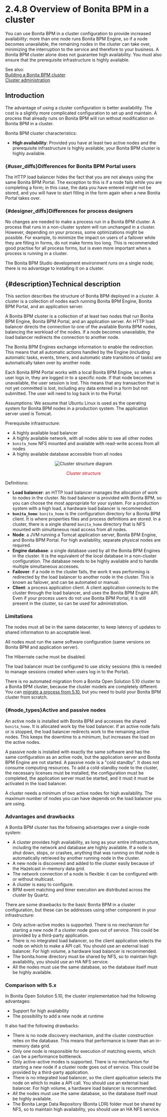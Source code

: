 
2.4.8 Overview of Bonita BPM in a cluster
=========================================

You can use Bonita BPM in a cluster configuration to provide increased availability: more than one node runs Bonita BPM Engine,
so if a node becomes unavailable, the remaining nodes in the cluster can take over, minimizing the interruption to the service
and therefore to your business. A Bonita BPM cluster alone does not guarantee high availability.
You must also ensure that the prerequisite infrastructure is highly available.

See also:\
[Building a Bonita BPM cluster](/building-bonita-bpm-cluster-0)\
[Cluster administration](/cluster-administration-0)

Introduction
------------

The advantage of using a cluster configuration is better availability. The cost is a slightly more complicated configuration to set up and maintain.
A process that already runs on Bonita BPM will run without modification on Bonita BPM in a cluster.

Bonita BPM cluster characteristics:

-   **High availability**: Provided you have at least two active nodes and the prerequisite infrastructure is highly available, your Bonita BPM cluster is highly available.

### [](){#user_diffs}Differences for Bonita BPM Portal users

The HTTP load balancer hides the fact that you are not always using the same Bonita BPM Portal. The exception to this is if a node fails while you are completing a form;
in this case, the data you have entered might not be stored, and you will have to start filling in the form again when a new Bonita Portal takes over.

### [](){#designer_diffs}Differences for process designers

No changes are needed to make a process run in a Bonita BPM cluster. A process that runs in a non-cluster system will run unchanged in a cluster.
However, depending on your process, some optimizations might be possible. For example, to minimize the impact on users of a failover while they are filling in forms, do not make forms too long.
This is recommended good practise for all process forms, but is even more important when a process is running in a cluster.

The Bonita BPM Studio development environment runs on a single node; there is no advantage to installing it on a cluster.

[](){#description}Technical description
---------------------------------------

This section describes the structure of Bonita BPM deployed in a cluster. A cluster is a collection of nodes each running Bonita BPM Engine, Bonita BPM Portal, and an application server.

A Bonita BPM cluster is a collection of at least two nodes that run Bonita BPM Engine, Bonita BPM Portal, and an application server.
An HTTP load balancer directs the connection to one of the available Bonita BPM nodes, balancing the workload of the nodes.
If a node becomes unavailable, the load balancer redirects the connection to another node.

The Bonita BPM Engines exchange information to enable the redirection. This means that all automatic actions handled by the Engine (including automatic tasks, events, timers, and automatic state transitions of tasks)
are automatically taken over by another node.

Each Bonita BPM Portal works with a local Bonita BPM Engine, so when a user logs in, they are logged in to a specific node. If that node becomes unavailable, the user session is lost.
This means that any transaction that is not yet committed is lost, including any data entered in a form but not submitted. The user will need to log back in to the Portal.

Assumptions: We assume that Ubuntu Linux is used as the operating system for Bonita BPM nodes in a production system. The application server used is Tomcat.

Prerequisite infrastructure:

-   A highly available load balancer
-   A highly available network, with all nodes able to see all other nodes
-   `bonita_home` NFS mounted and available with read-write access from all nodes
-   A highly available database accessible from all nodes

<div style="text-align: center;">

![Cluster structure diagram](images/images-6_0/cluster_structure.png "Cluster structure")
<div class="caption" style="clear: both">

<span style="display: block;color: #BC071B;text-align: center;margin-top: 10px">Cluster structure</span>

</div>

</div>

Definitions:

-   **Load balancer**: an HTTP load balancer manages the allocation of work to nodes in the cluster.
    No load balancer is provided with Bonita BPM, so you can choose the most appropriate for your system. For a production system with a high load, a hardware load balancer is recommended.
-   **`bonita_home`**: `bonita_home` is the configuration directory for a Bonita BPM client. It is where properties files and process definitions are stored.
    In a cluster, there is a single shared `bonita_home` directory that is NFS mounted with simultaneous read access from all nodes.
-   **Node**: a JVM running a Tomcat application server, Bonita BPM Engine, and Bonita BPM Portal. For high availability, separate physical nodes are required.
-   **Engine database**: a single database used by all the Bonita BPM Engines in the cluster. It is the equivalent of the local database in a non-cluster configuration.
    The database needs to be highly available and to handle multiple simultaneous accesses.
-   **Failover**: if a node in the cluster fails, the work it was performing is redirected by the load balancer to another node in the cluster.
    This is known as failover, and can be automated or manual.
-   **Client**: a process application client. A client application connects to the cluster through the load balancer, and uses the Bonita BPM Engine API.
    Even if your process users do not use Bonita BPM Portal, it is still present in the cluster, so can be used for administration.

### [](limitations)Limitations

The nodes must all be in the same datacenter, to keep latency of updates to shared information to an acceptable level.

All nodes must run the same software configuration (same versions on Bonita BPM and application server).

The Hibernate cache must be disabled.

The load balancer must be configured to use sticky sessions (this is needed to manage sessions created when users log in to the Portal).

There is no automated migration from a Bonita Open Solution 5.10 cluster to a Bonita BPM cluster, because the cluster models are completely different.
You can [migrate a process from 5.10](/migrate-process-bonita-open-solution-5x-1), but you need to build your Bonita BPM cluster from scratch.

### [](){#node_types}Active and passive nodes

An active node is installed with Bonita BPM and accesses the shared `bonita_home`. It is allocated work by the load balancer.
If an active node fails or is stopped, the load balancer redirects work to the remaining active nodes. This keeps the downtime to a minimum, but increases the load on the active nodes.

A passive node is installed with exactly the same software and has the same configuration as an active node, but the application server and Bonita BPM Engine are not started.
A passive node is a "cold standby".
It does not consume computing resources.
To add a cold-standby node to the cluster, the necessary licenses must be installed, the configuration must be completed, the application server must be started,
and it must it must be activated in the load balancer.

A cluster needs a minimum of two active nodes for high availability. The maximum number of nodes you can have depends on the load balancer you are using.

### Advantages and drawbacks

A Bonita BPM cluster has the following advantages over a single-node system:

-   A cluster provides high availability, as long as your entire infrastructure, including the network and database are highly available.
    If a node is shut down, stops, or crashes, anything that was running on that node is automatically retrieved by another running node in the cluster.
-   A new node is discovered and added to the cluster easily because of the Hazelcast in-memory data grid.
-   The network connection of a node is flexible: it can be configured with or without multicast.
-   A cluster is easy to configure.
-   BPM event matching and timer execution are distributed across the cluster by Quartz.

There are some drawbacks to the basic Bonita BPM in a cluster configuration, but these can be addresses using other component in your infrastructure:

-   Only active-active modes is supported. There is no mechanism for starting a new node if a cluster node goes out of service. This could be provided by a third-party application.
-   There is no integrated load balancer, so the client application selects the node on which to make a API call. You should use an external load balancer. For high volume, a hardware load balancer is recommended.
-   The bonita.home directory must be shared by NFS, so to maintain high availability, you should use an HA NFS service.
-   All the nodes must use the same database, so the database itself must be highly available.

### Comparison with 5.x

In Bonita Open Solution 5.10, the cluster implementation had the following advantages:

-   Support for high availability
-   The possibility to add a new node at runtime

It also had the following drawbacks:

-   There is no node discovery mechanism, and the cluster construction relies on the database.
    This means that performance is lower than an in-memory data grid.
-   Only one node is responsible for execution of matching events, which can be a performance bottleneck.
-   Only active-active modes is supported. There is no mechanism for starting a new node if a cluster node goes out of service. This could be provided by a third-party application.
-   There is no integrated load balancer, so the client application selects the node on which to make a API call. You should use an external load balancer. For high volume, a hardware load balancer is recommended.
-   All the nodes must use the same database, so the database itself must be highly available.
-   The Bonita Large Data Repository (Bonita LDR) folder must be shared by NFS, so to maintain high availability, you should use an HA NFS service.

